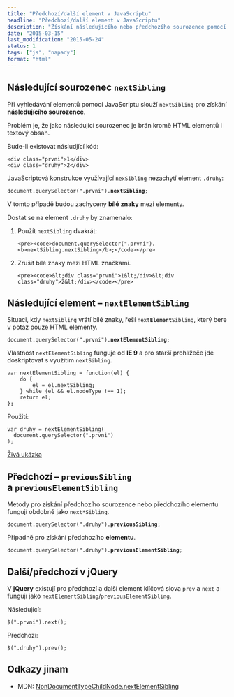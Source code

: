 ```yaml
---
title: "Předchozí/další element v JavaScriptu"
headline: "Předchozí/další element v JavaScriptu"
description: "Získání následujícího nebo předchozího sourozence pomocí <code>nextSibling</code> a <code>previousSibling</code>."
date: "2015-03-15"
last_modification: "2015-05-24"
status: 1
tags: ["js", "napady"]
format: "html"
---
```



<h2 id="next">Následující sourozenec <code>nextSibling</code></h2>

<p>Při vyhledávání elementů pomocí JavaScriptu slouží <code>nextSibling</code> pro získání <b>následujícího sourozence</b>.</p>

<p>Problém je, že jako následující sourozenec je brán kromě HTML elementů i textový obsah.</p>


<p>Bude-li existovat násludjící kód:</p>

<pre><code>&lt;div class="prvni">1&lt;/div>
&lt;div class="druhy">2&lt;/div></code></pre>



<p>JavaScriptová konstrukce využívající <code>nexSibling</code> nezachytí element <code>.druhy</code>:</p>

<pre><code>document.querySelector(".prvni").<b>nextSibling</b>;</code></pre>

<p>V tomto případě budou zachyceny <b>bílé znaky</b> mezi elementy.</p>

<p>Dostat se na element <code>.druhy</code> by znamenalo:</p>

<ol>
  <li>
    <p>Použít <code>nextSibling</code> dvakrát:</p>
    
    <pre><code>document.querySelector(".prvni").<b>nextSibling.nextSibling</b>;</code></pre>
  </li>
  
  <li>
    <p>Zrušit bílé znaky mezi HTML značkami.</p>
    
    <pre><code>&lt;div class="prvni">1&lt;/div>&lt;div class="druhy">2&lt;/div></code></pre>
  </li>
</ol>




<h2 id="nextElementSibling">Následující element – <code>nextElementSibling</code></h2>

<p>Situaci, kdy <code>nextSibling</code> vrátí bílé znaky, řeší <code>next<b>Element</b>Sibling</code>, který bere v potaz pouze HTML elementy.</p>

<pre><code>document.querySelector(".prvni").<b>nextElementSibling</b>;</code></pre>

<p>Vlastnost <code>nextElementSibling</code> funguje od <b>IE 9</b> a pro starší prohlížeče jde doskriptovat s využitím <code>nextSibling</code>.</p>

<pre><code>var nextElementSibling = function(el) {
    do {
        el = el.nextSibling;
    } while (el &amp;&amp; el.nodeType !== 1);
    return el;
};</code></pre>






<p>Použití:</p>

<pre><code>var druhy = nextElementSibling(
  document.querySelector(".prvni")
);</code></pre>

<p><a href="http://kod.djpw.cz/mjnb">Živá ukázka</a></p>








<h2 id="prev">Předchozí – <code>previousSibling</code> a <code>previousElementSibling</code></h2>

<p>Metody pro získání předchozího sourozence nebo předchozího elementu fungují obdobně jako <code>next*Sibling</code>.</p>

<pre><code>document.querySelector(".druhy").<b>previousSibling</b>;</code></pre>

<p>Případně pro získání předchozího <b>elementu</b>.</p>


<pre><code>document.querySelector(".druhy").<b>previousElementSibling</b>;</code></pre>






<h2 id="jquery">Další/předchozí v jQuery</h2>

<p>V <b>jQuery</b> existují pro předchozí a další element klíčová slova <code>prev</code> a <code>next</code> a fungují jako <code>nextElementSibling</code>/<code>previousElementSibling</code>.</p>

<p>Následující:</p>

<pre><code>$(".prvni").next();</code></pre>

<p>Předchozí:</p>

<pre><code>$(".druhy").prev();</code></pre>



<h2 id="odkazy">Odkazy jinam</h2>

<ul>
  <li>MDN: <a href="https://developer.mozilla.org/en-US/docs/Web/API/NonDocumentTypeChildNode/nextElementSibling">NonDocumentTypeChildNode.nextElementSibling</a></li>
</ul>